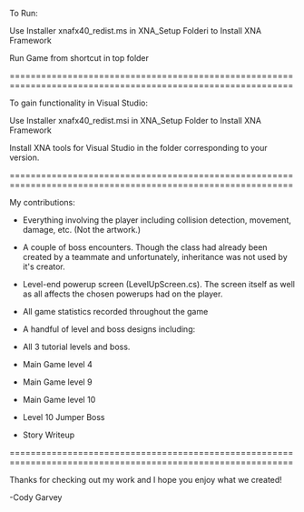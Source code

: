 To Run:

Use Installer xnafx40_redist.ms in XNA_Setup Folderi to Install XNA Framework

Run Game from shortcut in top folder

============================================================================================================

To gain functionality in Visual Studio:

Use Installer xnafx40_redist.msi in XNA_Setup Folder to Install XNA Framework

Install XNA tools for Visual Studio in the folder corresponding to your version.

============================================================================================================

My contributions:

 - Everything involving the player including collision detection, movement, damage, etc. (Not the artwork.)
 
 - A couple of boss encounters. Though the class had already been created by a teammate and unfortunately, inheritance was not used by it's creator.
 
 - Level-end powerup screen (LevelUpScreen.cs). The screen itself as well as all affects the chosen powerups had on the player.
 
 - All game statistics recorded throughout the game
 
 - A handful of level and boss designs including:
  - All 3 tutorial levels and boss.
  - Main Game level 4
  - Main Game level 9
  - Main Game level 10
  - Level 10 Jumper Boss

- Story Writeup

============================================================================================================

Thanks for checking out my work and I hope you enjoy what we created!

-Cody Garvey
